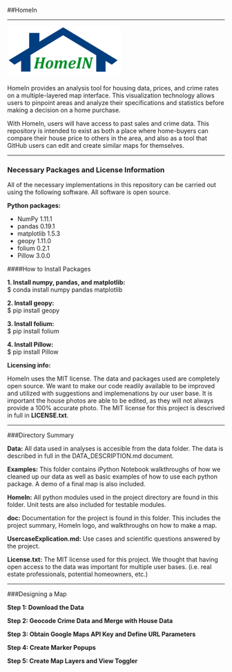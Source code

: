 ##HomeIn

----
  
<img src="doc/HomeIn.png">
  
HomeIn provides an analysis tool for  housing data, prices, and crime rates on a multiple-layered map interface.  This visualization technology allows users to pinpoint areas and analyze their specifications and statistics before making a decision on a home purchase.
     
With HomeIn, users will have  access to past sales and crime data.  This repository is intended to exist as both a place where home-buyers can compare their house price to others in the area, and also as a tool that GitHub users can edit and create similar maps for themselves.

----

### Necessary Packages and License Information
  
All of the necessary implementations in this repository can be carried out using the following software.  All software is open source.
  
**Python packages:**
  
- NumPy 1.11.1  
- pandas 0.19.1  
- matplotlib 1.5.3  
- geopy 1.11.0  
- folium 0.2.1  
- Pillow 3.0.0  
  
####How to Install Packages
  
**1. Install numpy, pandas, and matplotlib:**  
$ conda install numpy pandas matplotlib
  
**2. Install geopy:**  
$ pip install geopy
  
**3. Install folium:**  
$ pip install folium
  
**4. Install Pillow:**  
$ pip install Pillow
  
**Licensing info:**
  
HomeIn uses the MIT license.  The data and packages used are completely open source.  We want to make  our code readily available  to be improved and utilized with suggestions and implemenations by our user base.  It is important the house photos are able to be edited, as they will not always provide a 100% accurate photo.  The MIT license for this project is descrived in full in **LICENSE.txt**.

----

###Directory Summary

**Data:** All data used in analyses is accesible from the data folder.  The data is described in full in the DATA_DESCRIPTION.md document.
  
**Examples:** This folder contains iPython Notebook walkthroughs of how we cleaned up our data as well as basic examples of how to use each python package.  A demo of a final map is also included.
  
**HomeIn:** All python modules used in the project directory are found in this folder.  Unit tests are also included for testable modules.
  
**doc:** Documentation for the project is found in this folder.  This includes the project summary, HomeIn logo, and walkthroughs on how to make a map.
  
**UsercaseExplication.md:** Use cases and scientific questions answered by the project.
  
**License.txt:** The  MIT license used for this project.  We thought that having open access to the data was important for multiple user bases. (i.e. real estate professionals, potential homeowners, etc.)
  
----

###Designing a Map
  
**Step 1: Download the Data**
  
**Step 2: Geocode Crime Data and Merge with House Data**
  
**Step 3: Obtain Google Maps API Key and Define URL Parameters**
  
**Step 4: Create Marker Popups**
  
**Step 5: Create Map Layers and View Toggler**
  
